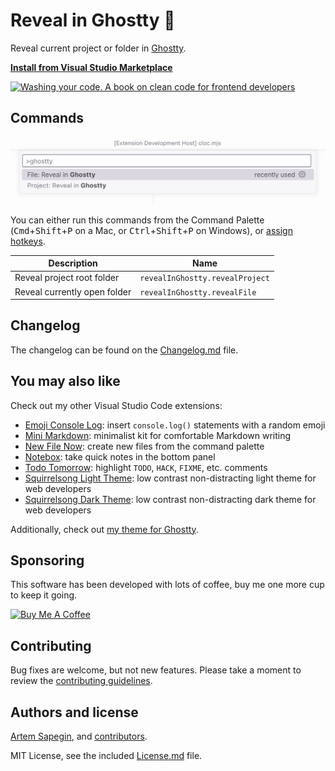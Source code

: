 # Reveal in Ghostty 📂

Reveal current project or folder in [Ghostty](https://ghostty.org/).

**[Install from Visual Studio Marketplace](https://marketplace.visualstudio.com/items?itemName=sapegin.reveal-in-ghostty)**

[![Washing your code. A book on clean code for frontend developers](https://sapegin.me/images/washing-code-github.jpg)](https://sapegin.me/book/)

## Commands

![Reveal in Ghostty commands](screenshots/screenshot.png)

You can either run this commands from the Command Palette (<kbd>Cmd</kbd>+<kbd>Shift</kbd>+<kbd>P</kbd> on a Mac, or <kbd>Ctrl</kbd>+<kbd>Shift</kbd>+<kbd>P</kbd> on Windows), or [assign hotkeys](https://code.visualstudio.com/docs/getstarted/keybindings).

| Description                  | Name                            |
| ---------------------------- | ------------------------------- |
| Reveal project root folder   | `revealInGhostty.revealProject` |
| Reveal currently open folder | `revealInGhostty.revealFile`    |

## Changelog

The changelog can be found on the [Changelog.md](./Changelog.md) file.

## You may also like

Check out my other Visual Studio Code extensions:

- [Emoji Console Log](https://marketplace.visualstudio.com/items?itemName=sapegin.emoji-console-log): insert `console.log()` statements with a random emoji
- [Mini Markdown](https://marketplace.visualstudio.com/items?itemName=sapegin.mini-markdown): minimalist kit for comfortable Markdown writing
- [New File Now](https://marketplace.visualstudio.com/items?itemName=sapegin.new-file-now): create new files from the command palette
- [Notebox](https://marketplace.visualstudio.com/items?itemName=sapegin.notebox): take quick notes in the bottom panel
- [Todo Tomorrow](https://marketplace.visualstudio.com/items?itemName=sapegin.todo-tomorrow): highlight `TODO`, `HACK`, `FIXME`, etc. comments
- [Squirrelsong Light Theme](https://marketplace.visualstudio.com/items?itemName=sapegin.Theme-SquirrelsongLight): low contrast non-distracting light theme for web developers
- [Squirrelsong Dark Theme](https://marketplace.visualstudio.com/items?itemName=sapegin.Theme-SquirrelsongDark): low contrast non-distracting dark theme for web developers

Additionally, check out [my theme for Ghostty](https://sapegin.me/squirrelsong/ghostty/).

## Sponsoring

This software has been developed with lots of coffee, buy me one more cup to keep it going.

<a href="https://www.buymeacoffee.com/sapegin" target="_blank"><img src="https://cdn.buymeacoffee.com/buttons/lato-orange.png" alt="Buy Me A Coffee" height="51" width="217"></a>

## Contributing

Bug fixes are welcome, but not new features. Please take a moment to review the [contributing guidelines](Contributing.md).

## Authors and license

[Artem Sapegin](https://sapegin.me), and [contributors](https://github.com/sapegin/vscode-reveal-in-ghostty/graphs/contributors).

MIT License, see the included [License.md](License.md) file.
